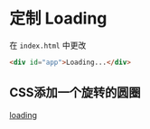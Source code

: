 # 定制 Loading

在 `index.html` 中更改

```html
<div id="app">Loading...</div>
```



## CSS添加一个旋转的圆圈

[loading](loading.html  ':include :type=iframe width=100% height=70px')

